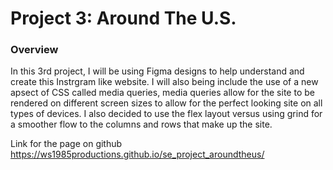 # Project 3: Around The U.S.

### Overview  

In this 3rd project, I will be using Figma designs to help understand and create this Instrgram like website. I will also being include the use of a new apsect of CSS called media queries, media queries allow for the site to be rendered on different screen sizes to allow for the perfect looking site on all types of devices. I also decided to use the flex layout versus using grind for a smoother flow to the columns and rows that make up the site. 

Link for the page on github
https://ws1985productions.github.io/se_project_aroundtheus/
